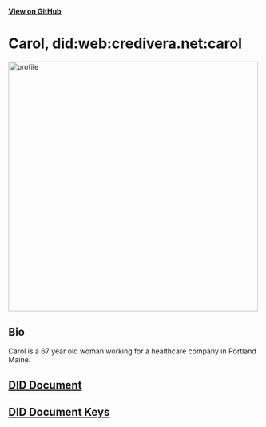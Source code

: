 #### [View on GitHub](https://github.com/w3c-ccg/credivera.net/tree/master/carol)

# Carol, did:web:credivera.net:carol

<img src="./profile.jpg" alt="profile" width="500"/>

## Bio

Carol is a 67 year old woman working for a healthcare company in Portland Maine.

## [DID Document](./did.json)

## [DID Document Keys](./did.unlocked.json)
